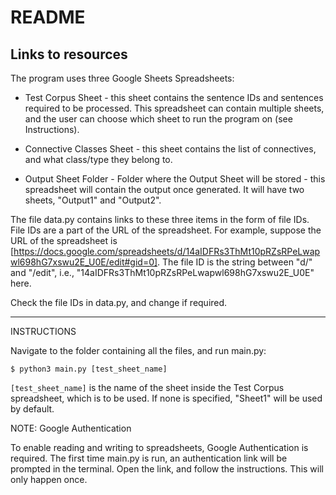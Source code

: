 # README

## Links to resources

The program uses three Google Sheets Spreadsheets:

- Test Corpus Sheet - this sheet contains the sentence IDs and sentences required to be processed. This spreadsheet can contain multiple sheets, and the user can choose which sheet to run the program on (see Instructions).

- Connective Classes Sheet - this sheet contains the list of connectives, and what class/type they belong to.

- Output Sheet Folder - Folder where the Output Sheet will be stored - this spreadsheet will contain the output once generated. It will have two sheets, "Output1" and "Output2".

The file data.py contains links to these three items in the form of file IDs. File IDs are a part of the URL of the spreadsheet.
For example, suppose the URL of the spreadsheet is [https://docs.google.com/spreadsheets/d/14aIDFRs3ThMt10pRZsRPeLwapwl698hG7xswu2E_U0E/edit#gid=0].
The file ID is the string between "d/" and "/edit", i.e., "14aIDFRs3ThMt10pRZsRPeLwapwl698hG7xswu2E_U0E" here.

Check the file IDs in data.py, and change if required.

* * *

INSTRUCTIONS

Navigate to the folder containing all the files, and run main.py:

```$ python3 main.py [test_sheet_name]```

`[test_sheet_name]` is the name of the sheet inside the Test Corpus spreadsheet, which is to be used. If none is specified, "Sheet1" will be used by default.


NOTE: Google Authentication

To enable reading and writing to spreadsheets, Google Authentication is required. The first time main.py is run, an authentication link will be prompted in the terminal. Open the link, and follow the instructions. This will only happen once.